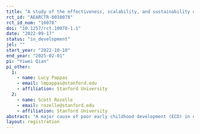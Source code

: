 ```yaml
---
title: "A study of the effectiveness, scalability, and sustainability of early childhood development services in rural China"
rct_id: "AEARCTR-0010078"
rct_id_num: "10078"
doi: "10.1257/rct.10078-1.1"
date: "2022-09-17"
status: "in_development"
jel: ""
start_year: "2022-10-10"
end_year: "2025-02-01"
pi: "Yiwei Qian"
pi_other:
  1:
    - name: Lucy Pappas
    - email: lmpappas@stanford.edu
    - affiliation: Stanford University
  2:
    - name: Scott Rozelle
    - email: rozelle@stanford.edu
    - affiliation: Stanford University
abstract: "A major cause of poor early childhood development (ECD) in developing countries is under-investment in psychosocial stimulation by caregivers, which is compounded by high rates of mental health issues among caregivers, such as depression and anxiety. The purpose of this study is to evaluate the effectiveness of an integrated intervention of parenting training and caregiver mental health promotion on child development outcomes and caregiver well-being among rural households in China. We will study whether a local-led program can effectively improve ECD and caregiver mental health outcomes among vulnerable communities; and whether an integrated ECD and caregiver mental health intervention can improve the impacts on child and caregiver outcomes."
layout: registration
---
```


